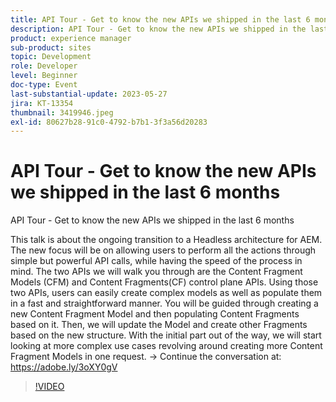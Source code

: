 ```yaml
---
title: API Tour - Get to know the new APIs we shipped in the last 6 months
description: API Tour - Get to know the new APIs we shipped in the last 6 monthsThis talk is about the ongoing transition to a Headless architecture for AEM. The new focus will be on allowing users to perform all the actions through simple but powerful API calls, while having the speed of the process in mind. The two APIs we will walk you through are the Content Fragment Models (CFM) and Content Fragments(CF) control plane APIs. Using those two APIs, users can easily create complex models as well as populate them in a fast and straightforward manner. You will be guided through creating a new Content Fragment Model and then populating Content Fragments based on it. Then, we will update the Model and create other Fragments based on the new structure. With the initial part out of the way, we will start looking at more complex use cases revolving around creating more Content Fragment Models in one request.
product: experience manager
sub-product: sites
topic: Development
role: Developer
level: Beginner
doc-type: Event
last-substantial-update: 2023-05-27
jira: KT-13354
thumbnail: 3419946.jpeg
exl-id: 80627b28-91c0-4792-b7b1-3f3a56d20283
---
```

# API Tour - Get to know the new APIs we shipped in the last 6 months

API Tour - Get to know the new APIs we shipped in the last 6 months

This talk is about the ongoing transition to a Headless architecture for AEM. The new focus will be on allowing users to perform all the actions through simple but powerful API calls, while having the speed of the process in mind. The two APIs we will walk you through are the Content Fragment Models (CFM) and Content Fragments(CF) control plane APIs. Using those two APIs, users can easily create complex models as well as populate them in a fast and straightforward manner. You will be guided through creating a new Content Fragment Model and then populating Content Fragments based on it. Then, we will update the Model and create other Fragments based on the new structure. With the initial part out of the way, we will start looking at more complex use cases revolving around creating more Content Fragment Models in one request. → Continue the conversation at: https://adobe.ly/3oXY0gV

>[!VIDEO](https://video.tv.adobe.com/v/3419946/?learn=on)
